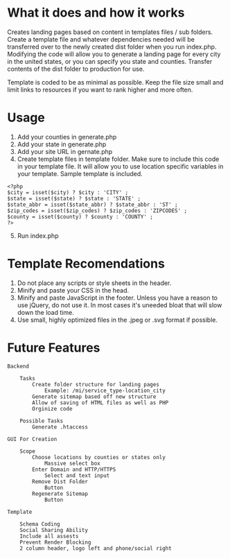 # What it does and how it works

Creates landing pages based on content in templates files / sub folders. Create a template file and whatever dependencies needed will be transferred over to the newly created dist folder when you run index.php. Modifying the code will allow you to generate a landing page for every city in the united states, or you can specify you state and counties. Transfer contents of the dist folder to production for use.

Template is coded to be as minimal as possible. Keep the file size small and limit links to resources if you want to rank higher and more often.

# Usage 

1. Add your counties in generate.php
2. Add your state in generate.php
3. Add your site URL in gernate.php
4. Create template files in template folder.
Make sure to include this code in your template file. It will allow you to use location specific variables in your template. Sample template is included.
```
<?php 
$city = isset($city) ? $city : 'CITY' ;
$state = isset($state) ? $state : 'STATE' ;
$state_abbr = isset($state_abbr) ? $state_abbr : 'ST' ;
$zip_codes = isset($zip_codes) ? $zip_codes : 'ZIPCODES' ;
$county = isset($county) ? $county : 'COUNTY' ;
?>
```	
5. Run index.php

# Template Recomendations

1. Do not place any scripts or style sheets in the header.
2. Minify and paste your CSS in the head. 
3. Minify and paste JavaScript in the footer. Unless you have a reason to use jQuery, do not use it. In most cases it's uneeded bloat that will slow down the load time.
4. Use small, highly optimized files in the .jpeg or .svg format if possible.

# Future Features
```
Backend
	
	Tasks
		Create folder structure for landing pages 
			Example: /mi/service_type-location_city
		Generate sitemap based off new structure
		Allow of saving of HTML files as well as PHP
		Orginize code
	
	Possible Tasks
		Generate .htaccess

GUI For Creation
	
	Scope
		Choose locations by counties or states only
			Massive select box
		Enter Domain and HTTP/HTTPS
			Select and text input
		Remove Dist Folder
			Button
		Regenerate Sitemap
			Button

Template

	Schema Coding
	Social Sharing Ability
	Include all assests 
	Prevent Render Blocking
	2 column header, logo left and phone/social right
```